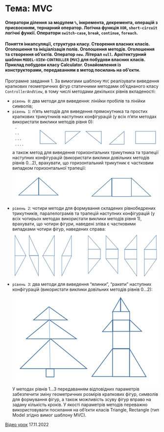 # Тема: MVC
#### Оператори ділення за модулем `%`, інкремента, декремента, операцій з присвоєнням, тернарний оператор. Логічна функція `XOR`, `short-circuit` логічні функії. Оператори `switch-case`, `break`, `continue`, `foreach`.
#### Поняття інкапсуляції, структура класу. Створення власних класів. Оголошення та ініціалізація полів. Оголошення методів. Оголошення та створення об’єктів. Оператор `new`. Літерал `null`. Архітектурний шаблон `MODEL-VIEW-CONTROLLER` (`MVC`) для побудови власних класів. Приклад побудови класу Calculator. Ознайомлення із конструкторами, передаванням в метод посилань на об’єкти.

Програмне завдання 1.
За вимогами шаблону `MVC` реалізувати виведення крапкових геометричних фігур статичними методами об’єднаного класу `ControllerAndView`, в тому числі методами декількох рівнів вкладеності:
- `рівень 0`: два методи для виведення: лінійки пробілів та лінійки символів;
- `рівень 1`: п’ять методів для виведення прямокутника та простих крапкових трикутників наступних конфігурацій (у всіх п’яти методах використати виклики методів рівня 0):
![img.png](figures_1.png)
а також метод для виведення горизонтальних трикутника та трапеції наступних конфігурацій (використати виклики довільних методів рівнів 0...2), врахувати, що горизонтальний трикутник є частковим випадком горизонтальної трапеції:
![img_1.png](figures_2.png)
- `рівень 2`: чотири методи для формування складених рівнобедрених трикутників, паралелограмів та трапецій наступних конфігурацій (у всіх чотирьох методах використати виклики методів рівня 1), врахувати, що чотири фігури, наведені зліва є частковими випадками чотири фігур, наведених справа:
![img_2.png](figures_3.png)
- `рівень 3`: два методи для виведення “ялинки”, “ракети” наступних конфігурацій (використати виклики довільних методів рівнів 0...2):
![img_3.png](figures_4.png)
  У методах рівнів 1...3 передаванням відповідних параметрів забезпечити зміну геометричних розмірів крапкових фігур, символів для формування фігур, а також можливість зсуву фігур вправо на задану кількість кроків.
  У якості параметрів методів переважно використовувати посилання на об’єкти класів Triangle, Rectangle (тип Model згідно вимог шаблону MVC).

[Відео урок](https://youtu.be/P_ksscyFhF0) 17.11.2022

